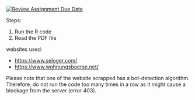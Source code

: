 [![Review Assignment Due Date](https://classroom.github.com/assets/deadline-readme-button-8d59dc4de5201274e310e4c54b9627a8934c3b88527886e3b421487c677d23eb.svg)](https://classroom.github.com/a/algaszTo)

Steps:
1. Run the R code
2. Read the PDF file

websites used:
- https://www.seloger.com/
- https://www.wohnungsboerse.net/

Please note that one of the website scrapped has a bot-detection algorithm. Therefore, do not run the code too many times in a row as it might cause a blockage from the server (error 403).
